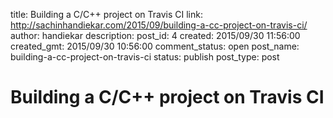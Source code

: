 title: Building a C/C++ project on Travis CI
link: http://sachinhandiekar.com/2015/09/building-a-cc-project-on-travis-ci/
author: handiekar
description: 
post_id: 4
created: 2015/09/30 11:56:00
created_gmt: 2015/09/30 10:56:00
comment_status: open
post_name: building-a-cc-project-on-travis-ci
status: publish
post_type: post

# Building a C/C++ project on Travis CI

